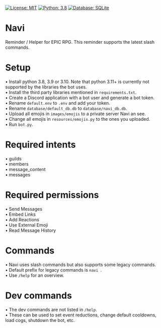 [![License: MIT](https://img.shields.io/badge/License-MIT-yellow.svg)](https://opensource.org/licenses/MIT) [![Python: 3.8](https://img.shields.io/badge/Python-3.8+-brightgreen.svg)](https://www.python.org/) [![Database: SQLite](https://img.shields.io/badge/Database-SQLite-blue.svg)](https://www.sqlite.org/index.html)
# Navi

Reminder / Helper for EPIC RPG. This reminder supports the latest slash commands.  

# Setup
• Install python 3.8, 3.9 or 3.10. Note that python 3.11+ is currently not supported by the libraries the bot uses.  
• Install the third party libraries mentioned in `requirements.txt`.  
• Create a Discord application with a bot user and generate a bot token.  
• Rename `default.env` to `.env` and add your token.  
• Rename `database/default_db.db` to `database/navi_db.db`.  
• Upload all emojis in `images/emojis` to a private server Navi an see.  
• Change all emojis in `resources/emojis.py` to the ones you uploaded.  
• Run `bot.py`.  

# Required intents
• guilds  
• members  
• message_content  
• messages  

# Required permissions
• Send Messages  
• Embed Links  
• Add Reactions  
• Use External Emoji  
• Read Message History  

# Commands
• Navi uses slash commands but also supports some legacy commands.  
• Default prefix for legacy commands is `navi `.  
• Use `/help` for an overview.  

# Dev commands
 • The dev commands are not listed in `/help`.  
 • These can be used to set event reductions, change default cooldowns, load cogs, shutdown the bot, etc.  

